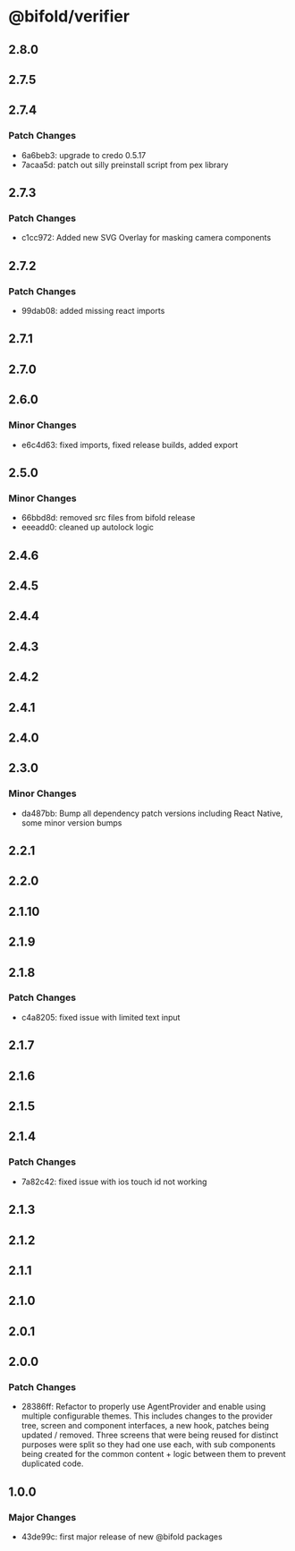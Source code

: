 # @bifold/verifier

## 2.8.0

## 2.7.5

## 2.7.4

### Patch Changes

- 6a6beb3: upgrade to credo 0.5.17
- 7acaa5d: patch out silly preinstall script from pex library

## 2.7.3

### Patch Changes

- c1cc972: Added new SVG Overlay for masking camera components

## 2.7.2

### Patch Changes

- 99dab08: added missing react imports

## 2.7.1

## 2.7.0

## 2.6.0

### Minor Changes

- e6c4d63: fixed imports, fixed release builds, added export

## 2.5.0

### Minor Changes

- 66bbd8d: removed src files from bifold release
- eeeadd0: cleaned up autolock logic

## 2.4.6

## 2.4.5

## 2.4.4

## 2.4.3

## 2.4.2

## 2.4.1

## 2.4.0

## 2.3.0

### Minor Changes

- da487bb: Bump all dependency patch versions including React Native, some minor version bumps

## 2.2.1

## 2.2.0

## 2.1.10

## 2.1.9

## 2.1.8

### Patch Changes

- c4a8205: fixed issue with limited text input

## 2.1.7

## 2.1.6

## 2.1.5

## 2.1.4

### Patch Changes

- 7a82c42: fixed issue with ios touch id not working

## 2.1.3

## 2.1.2

## 2.1.1

## 2.1.0

## 2.0.1

## 2.0.0

### Patch Changes

- 28386ff: Refactor to properly use AgentProvider and enable using multiple configurable themes. This includes changes to the provider tree, screen and component interfaces, a new hook, patches being updated / removed. Three screens that were being reused for distinct purposes were split so they had one use each, with sub components being created for the common content + logic between them to prevent duplicated code.

## 1.0.0

### Major Changes

- 43de99c: first major release of new @bifold packages
